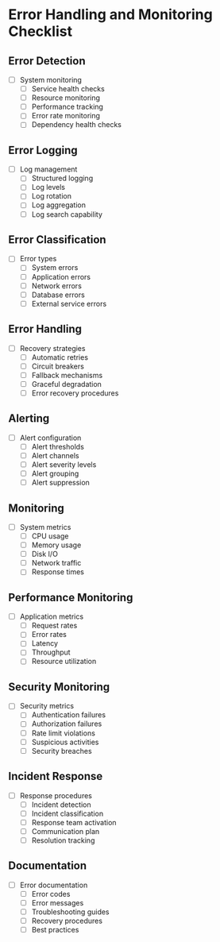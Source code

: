 # Error Handling and Monitoring Checklist

## Error Detection
- [ ] System monitoring
  - [ ] Service health checks
  - [ ] Resource monitoring
  - [ ] Performance tracking
  - [ ] Error rate monitoring
  - [ ] Dependency health checks

## Error Logging
- [ ] Log management
  - [ ] Structured logging
  - [ ] Log levels
  - [ ] Log rotation
  - [ ] Log aggregation
  - [ ] Log search capability

## Error Classification
- [ ] Error types
  - [ ] System errors
  - [ ] Application errors
  - [ ] Network errors
  - [ ] Database errors
  - [ ] External service errors

## Error Handling
- [ ] Recovery strategies
  - [ ] Automatic retries
  - [ ] Circuit breakers
  - [ ] Fallback mechanisms
  - [ ] Graceful degradation
  - [ ] Error recovery procedures

## Alerting
- [ ] Alert configuration
  - [ ] Alert thresholds
  - [ ] Alert channels
  - [ ] Alert severity levels
  - [ ] Alert grouping
  - [ ] Alert suppression

## Monitoring
- [ ] System metrics
  - [ ] CPU usage
  - [ ] Memory usage
  - [ ] Disk I/O
  - [ ] Network traffic
  - [ ] Response times

## Performance Monitoring
- [ ] Application metrics
  - [ ] Request rates
  - [ ] Error rates
  - [ ] Latency
  - [ ] Throughput
  - [ ] Resource utilization

## Security Monitoring
- [ ] Security metrics
  - [ ] Authentication failures
  - [ ] Authorization failures
  - [ ] Rate limit violations
  - [ ] Suspicious activities
  - [ ] Security breaches

## Incident Response
- [ ] Response procedures
  - [ ] Incident detection
  - [ ] Incident classification
  - [ ] Response team activation
  - [ ] Communication plan
  - [ ] Resolution tracking

## Documentation
- [ ] Error documentation
  - [ ] Error codes
  - [ ] Error messages
  - [ ] Troubleshooting guides
  - [ ] Recovery procedures
  - [ ] Best practices
